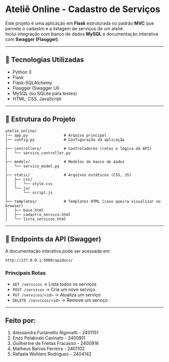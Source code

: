 # Ateliê Online - Cadastro de Serviços

Este projeto é uma aplicação em **Flask** estruturada no padrão **MVC**
que permite o cadastro e a listagem de serviços de um ateliê.\
Inclui integração com banco de dados **MySQL** e documentação interativa
com **Swagger (Flasgger)**.

------------------------------------------------------------------------

## 🚀 Tecnologias Utilizadas

-   Python 3
-   Flask
-   Flask-SQLAlchemy
-   Flasgger (Swagger UI)
-   MySQL (ou SQLite para testes)
-   HTML, CSS, JavaScript

------------------------------------------------------------------------

## 📂 Estrutura do Projeto

    atelie_online/
    │── app.py                # Arquivo principal
    │── config.py             # Configuração da aplicação
    │
    ├── controllers/          # Controladores (rotas e lógica da API)
    │   └── servico_controller.py
    │
    ├── models/               # Modelos do banco de dados
    │   └── servico_model.py
    │
    ├── static/               # Arquivos estáticos (CSS, JS)
    │   ├── css/
    │   │   └── style.css
    │   └── js/
    │       └── script.js
    │
    ├── templates/            # Templates HTML (caso queira visualizar no browser)
    │   ├── base.html
    │   ├── cadastro_servico.html
    │   └── lista_servicos.html

------------------------------------------------------------------------

## 📌 Endpoints da API (Swagger)

A documentação interativa pode ser acessada em:

    http://127.0.0.1:5000/apidocs/

### Principais Rotas

-   `GET /servicos` → Lista todos os serviços
-   `POST /servicos` → Cria um novo serviço
-   `PUT /servicos/<id>` → Atualiza um serviço
-   `DELETE /servicos/<id>` → Remove um serviço

------------------------------------------------------------------------

## Feito por:

1. Alessandra Furlanetto Rigonatti - 2401151
2. Enzo Pelakoski Cavinato - 2400911
3. Guilherme de Freitas Fracasso - 2400916
4. Matheus Barros Ferreira - 2401102
5. Rafaela Wohlers Rodrigues - 2404142
